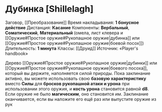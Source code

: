 # Дубинка [Shillelagh]
Заговор, [[Преобразование]]
Время накладывания: **1 бонусное действие**
Дистанция: **Касание**
Компоненты: **Вербальный**, **Соматический**, **Материальный** (омела, лист клевера и [[Оружие#Простое оружие#Рукопашное оружие|дубинка]] или [[Оружие#Простое оружие#Рукопашное оружие|боевой посох]])
Длительность: **1 минута**
Классы: [[Друид]]
Источник: «Player's handbook»

Дерево [[Оружие#Простое оружие#Рукопашное оружие|дубинки]] или [[Оружие#Простое оружие#Рукопашное оружие|боевого посоха]], который вы держите, наполняется силой природы. Пока заклинание активно, вы можете использовать свою **базовую характеристику** вместо **Силы** для **бросков рукопашной атаки и урона** при использовании этого оружия, и **кость урона** становится равной **d8**. Если оружие не было **магическим**, оно становится им. Заклинание оканчивается, если вы наложите его ещё раз или выпустите оружие из рук